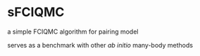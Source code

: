 # sFCIQMC
a simple FCIQMC algorithm for pairing model

serves as a benchmark with other *ab initio* many-body methods
